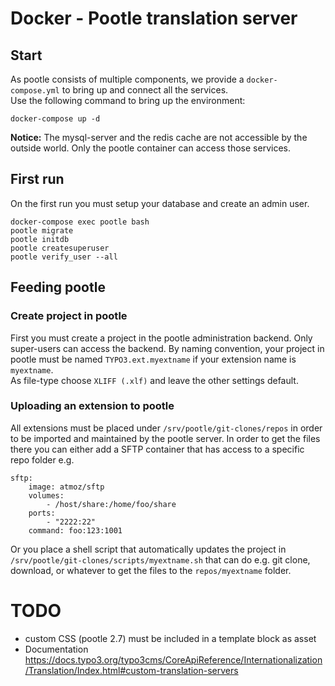 # Docker - Pootle translation server

## Start

As pootle consists of multiple components, we provide a `docker-compose.yml` to bring up and connect all the services.  
Use the following command to bring up the environment:

    docker-compose up -d

**Notice:** The mysql-server and the redis cache are not accessible by the outside world. Only the pootle container can access those services.

## First run

On the first run you must setup your database and create an admin user.

    docker-compose exec pootle bash
    pootle migrate
    pootle initdb
    pootle createsuperuser
    pootle verify_user --all


## Feeding pootle

### Create project in pootle

First you must create a project in the pootle administration backend. Only super-users can access the backend.
By naming convention, your project in pootle must be named `TYPO3.ext.myextname` if your extension name is `myextname`.  
As file-type choose `XLIFF (.xlf)` and leave the other settings default.

### Uploading an extension to pootle

All extensions must be placed under `/srv/pootle/git-clones/repos` in order to be imported and maintained by the pootle server.
In order to get the files there you can either add a SFTP container that has access to a specific repo folder e.g.

    sftp:
        image: atmoz/sftp
        volumes:
            - /host/share:/home/foo/share
        ports:
            - "2222:22"
        command: foo:123:1001    

Or you place a shell script that automatically updates the project in `/srv/pootle/git-clones/scripts/myextname.sh` that can 
do e.g. git clone, download, or whatever to get the files to the `repos/myextname` folder.

# TODO

- custom CSS (pootle 2.7) must be included in a template block as asset
- Documentation https://docs.typo3.org/typo3cms/CoreApiReference/Internationalization/Translation/Index.html#custom-translation-servers
